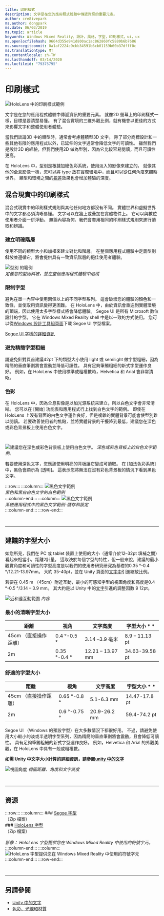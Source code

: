 ```yaml
---
title: 印刷樣式
description: 文字是在您的應用程式體驗中傳遞資訊的重要元素。
author: cre8ivepark
ms.author: dongpark
ms.date: 06/03/2019
ms.topic: article
keywords: Windows Mixed Reality，設計，風格，字型，印刷樣式，ui，ux
ms.openlocfilehash: 9664d355e941d800ac1ac862860fc5889b6b7686
ms.sourcegitcommit: 0a1af2224c9cbb34591b6cb01159b60b37dfff0c
ms.translationtype: MT
ms.contentlocale: zh-TW
ms.lasthandoff: 03/14/2020
ms.locfileid: "79375795"
---
```

# <a name="typography"></a>印刷樣式

![HoloLens 中的印刷樣式範例](images/typography-cover.png)<br>


文字是在您的應用程式體驗中傳遞資訊的重要元素。 就像2D 螢幕上的印刷樣式一樣，目標是要清楚易懂。 有了混合實境的三維外觀比例，就有機會以更佳的方式來影響文字和整體使用者體驗。

當我們談論3D 中的類型時，通常會考慮體積型3D 文字。 除了部分商標設計和一些其他有限的應用程式以外，已延伸的文字通常會降低文字的可讀性。 雖然我們是設計3D 的經驗，但我們使用2D 做為型別，因為它比較容易閱讀，而且可讀性更高。

在 HoloLens 中，型別是根據加總色彩系統，使用淡入的影像來建立的。 就像其他的全息影像一樣，您可以將 type 放在實際環境中，而且可以從任何角度來觀察世界。 類型和環境之間的[視差](https://en.wikipedia.org/wiki/Parallax)效果也會增加體驗的深度。

## <a name="typography-in-mixed-reality"></a>混合現實中的印刷樣式

混合式現實中的印刷樣式規則與其他任何地方都沒有不同。 實體世界和虛擬世界中的文字都必須清晰易懂。 文字可以在牆上或疊加在實體物件上。 它可以與數位使用者介面一併浮動。 無論內容為何，我們會套用相同的印刷樣式規則來進行讀取和辨識。

### <a name="create-clear-hierarchy"></a>建立明確階層

使用不同的類型大小和加權來建立對比和階層。 在整個應用程式體驗中定義型別斜坡並遵循它，將會提供具有一致資訊階層的絕佳使用者體驗。

![型別](images/typography-ramp-1000px.jpg) 的範例<br>
*定義您的型別斜坡，並在整個應用程式體驗中追蹤*

### <a name="limit-your-fonts"></a>限制字型

避免在單一內容中使用兩個以上的不同字型系列。 這會破壞您的體驗的顏色和一致性，並使取用資訊變得更困難。 在 HoloLens 中，由於資訊會重迭到實體環境的頂端，因此使用太多字型樣式將會降低體驗。 Segoe UI 是所有 Microsoft 數位設計的字型。 它在 Windows Mixed Reality shell 中是以一致的方式使用。 您可以從[Windows 設計工具組頁面](https://docs.microsoft.com/windows/uwp/design-downloads/)下載 Segoe UI 字型檔案。

[Segoe UI 字樣的詳細資訊](https://docs.microsoft.com/windows/uwp/design/style/typography)

### <a name="avoid-thin-font-weights"></a>避免精簡字型粗細

請避免針對頁首建議42pt 下的類型大小使用 light 或 semilight 做字型粗細，因為精簡的垂直筆劃將會震動並降低可讀性。 具有足夠筆觸粗細的新式字型運作良好。 例如，在 HoloLens 中使用標準或粗權數時，Helvetica 和 Arial 會非常清晰。

### <a name="color"></a>色彩

在 HoloLens 中，因為全息影像是以加光源系統來建立，所以白色文字會非常清晰。 您可以在 [開始] 功能表和應用程式行上找到白色文字的範例。 即使在 HoloLens 上沒有背面的白色文字運作良好，但是複雜的實體背景可能會使型別難以閱讀。 若要改善使用者的焦點，並將實體背景的干擾降到最低，建議您在深色或彩色背景板上使用白色文字。

<br>


![建議您在深色或彩色背景板上使用白色文字。](images/typography-whiteonblack2-1000px.jpg)
*深色或彩色背板上的白色文字範例。*
<br>

若要使用深色文字，您應該使用明亮的背板讓它變成可讀取。 在 [加法色彩系統] 中，黑色會顯示為 [透明]。 這表示您將無法在沒有彩色背景板的情況下看到黑色文字。

:::row:::
    :::column:::
        ![黑色文字範例](images/typography-whiteonblack.png)<br>
        *黑色和黑白白色文字的白色範例*<br>
    :::column-end:::
    :::column:::
        ![黑色文字範例](images/640px-typography-blackonwhite.jpg)<br>
        *系統應用程式中的黑色文字範例-儲存和設定*<br>
    :::column-end:::
:::row-end:::

<br>

---

## <a name="recommended-font-size"></a>建議的字型大小

如您所見，我們在 PC 或 tablet 裝置上使用的大小（通常介於12–32pt 填補之間）看起來相當小，距離2計量。 這取決於每個字型的特性，但一般來說，建議的最小觀賞角度和可讀性的字型高度是以我們的使用者研究研究為基礎的0.35 °-0.4 °/12.21-13.97mm。 大約 35-40pt，並在 Unity 頁面的[文字中](text-in-unity.md)引進縮放比例。 

若要在 0.45 m （45cm）附近互動，最小的可感知字型的視圖角度和高度是0.4 °-0.5 °/3.14 – 3.9 mm。 其大約是以 Unity 中的[文字](text-in-unity.md)引進的調整因數 9 12pt。

![近和遠互動範圍](images/typography-distance-1000px.jpg)
*內容*

### <a name="the-minimum-legible-font-size"></a>最小的清晰字型大小
| 距離 | 視角 | 文字高度 | 字型大小 * * |
|---------|---------|---------|---------|
| 45cm （直接操作距離） | 0.4 °-0.5 ° | 3.14 –3.9 毫米 | 8.9 – 11.13 pt |
| 2m | 0.35 °-0.4 ° | 12.21 – 13.97 mm | 34.63-39.58 pt |


### <a name="the-comfortably-legible-font-size"></a>舒適的字型大小
| 距離 | 視角 | 文字高度 | 字型大小 * * |
|---------|---------|---------|---------|
| 45cm （直接操作距離） | 0.65 °-0.8 ° | 5.1-6.3 mm | 14.47-17.8 pt |
| 2m | 0.6 °-0.75 ° | 20.9-26.2 mm | 59.4-74.2 pt |


Segoe UI （Windows 的預設字型）在大多數情況下都很好用。 不過，請避免使用大小較小的淡或半透明字型系列，因為精簡的垂直筆劃將會震動，且會降低可讀性。 具有足夠筆觸粗細的新式字型運作良好。 例如，Helvetica 和 Arial 的外觀美觀，在 HoloLens 中具有一般或粗權數。

**如需 Unity 中文字大小計算的詳細資訊，請參閱[unity 中的文字](text-in-unity.md)**

![視圖角度](images/Text_In_Unity_ViewingAngle.jpg)
*視圖距離、角度和文字高度*

<br>

---

## <a name="resources"></a>資源

:::row:::
    :::column:::
    ### <a name="segoe-fontsbr"></a>[Segoe 字型](https://download.microsoft.com/download/1/B/C/1BCF071A-78EE-4968-ACBE-15461C274B61/Segoe%20fonts%20v1705.zip)<br>
    （Zip 檔案）<br>
    ### <a name="hololens-fontbr"></a>[HoloLens 字型](https://download.microsoft.com/download/3/8/D/38D659E2-4B9C-413A-B2E7-1956181DC427/Hololens%20font.zip)<br>
    （Zip 檔案）<br>
    <br>
    *影像： HoloLens 字型提供您在 Windows Mixed Reality 中使用的符號字元。*
    :::column-end:::
        :::column:::
        ![HoloLens 字型提供您在 Windows Mixed Reality 中使用的符號字元](images/hololensmdl2symbols.jpg)<br>
    :::column-end:::
:::row-end:::


<br>

---


## <a name="see-also"></a>另請參閱
* [Unity 中的文字](text-in-unity.md)
* [色彩、光線和材質](color,-light-and-materials.md)
